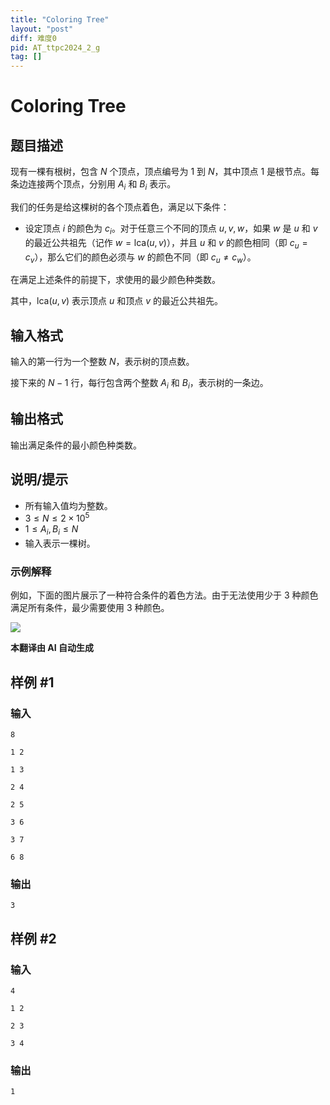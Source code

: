 ```yaml
---
title: "Coloring Tree"
layout: "post"
diff: 难度0
pid: AT_ttpc2024_2_g
tag: []
---
```


# Coloring Tree

## 题目描述

现有一棵有根树，包含 $N$ 个顶点，顶点编号为 $1$ 到 $N$，其中顶点 $1$ 是根节点。每条边连接两个顶点，分别用 $A_i$ 和 $B_i$ 表示。

我们的任务是给这棵树的各个顶点着色，满足以下条件：

- 设定顶点 $i$ 的颜色为 $c_i$。对于任意三个不同的顶点 $u, v, w$，如果 $w$ 是 $u$ 和 $v$ 的最近公共祖先（记作 $w = \mathrm{lca}(u, v)$），并且 $u$ 和 $v$ 的颜色相同（即 $c_u = c_v$），那么它们的颜色必须与 $w$ 的颜色不同（即 $c_u \neq c_w$）。

在满足上述条件的前提下，求使用的最少颜色种类数。

其中，$\mathrm{lca}(u, v)$ 表示顶点 $u$ 和顶点 $v$ 的最近公共祖先。

## 输入格式

输入的第一行为一个整数 $N$，表示树的顶点数。

接下来的 $N-1$ 行，每行包含两个整数 $A_i$ 和 $B_i$，表示树的一条边。

## 输出格式

输出满足条件的最小颜色种类数。

## 说明/提示

- 所有输入值均为整数。
- $3 \leq N \leq 2 \times 10^5$
- $1 \leq A_i, B_i \leq N$
- 输入表示一棵树。

### 示例解释

例如，下面的图片展示了一种符合条件的着色方法。由于无法使用少于 $3$ 种颜色满足所有条件，最少需要使用 $3$ 种颜色。

![](https://img.atcoder.jp/ttpc2024_2/956692bccf77f0df9d83837f5a7e95cb.svg)

 **本翻译由 AI 自动生成**

## 样例 #1

### 输入

```
8
1 2
1 3
2 4
2 5
3 6
3 7
6 8
```

### 输出

```
3
```

## 样例 #2

### 输入

```
4
1 2
2 3
3 4
```

### 输出

```
1
```

